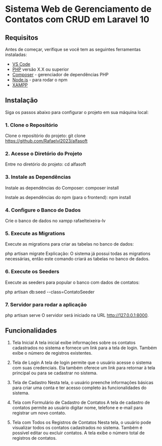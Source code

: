 # Sistema Web de Gerenciamento de Contatos com CRUD em Laravel 10

## Requisitos

Antes de começar, verifique se você tem as seguintes ferramentas instaladas:

- [VS Code](https://code.visualstudio.com/) 
- [PHP](https://www.php.net/) versão X.X ou superior
- [Composer](https://getcomposer.org/) - gerenciador de dependências PHP
- [Node.js](https://nodejs.org/) - para rodar o npm
- [XAMPP](https://www.apachefriends.org/pt_br/index.html)

## Instalação

Siga os passos abaixo para configurar o projeto em sua máquina local:

### 1. Clone o Repositório

Clone o repositório do projeto:
git clone https://github.com/Rafaelvl2023/alfasoft

### 2. Acesse o Diretório do Projeto

Entre no diretório do projeto:
cd alfasoft

### 3. Instale as Dependências

Instale as dependências do Composer:
composer install

Instale as dependências do npm (para o frontend):
npm install

### 4. Configure o Banco de Dados

Crie o banco de dados no xampp
rafaelteixeira-lv

### 5. Execute as Migrations

Execute as migrations para criar as tabelas no banco de dados:

php artisan migrate
Explicação: O sistema já possui todas as migrations necessárias, então este comando criará as tabelas no banco de dados.

### 6. Execute os Seeders

Execute as seeders para popular o banco com dados de contatos:

php artisan db:seed --class=ContatoSeeder

### 7. Servidor para rodar a aplicação

php artisan serve
O servidor será iniciado na URL http://127.0.0.1:8000.

## Funcionalidades

1. Tela Inicial
A tela inicial exibe informações sobre os contatos cadastrados no sistema e fornece um link para a tela de login. Também exibe o número de registros existentes.

2. Tela de Login
A tela de login permite que o usuário acesse o sistema com suas credenciais. Ela também oferece um link para retornar à tela principal ou para se cadastrar no sistema.

3. Tela de Cadastro
Nesta tela, o usuário preenche informações básicas para criar uma conta e ter acesso completo às funcionalidades do sistema.

4. Tela com Formulário de Cadastro de Contatos
A tela de cadastro de contatos permite ao usuário digitar nome, telefone e e-mail para registrar um novo contato.

5. Tela com Todos os Registros de Contatos
Nesta tela, o usuário pode visualizar todos os contatos cadastrados no sistema. Também é possível editar ou excluir contatos. A tela exibe o número total de registros de contatos.
